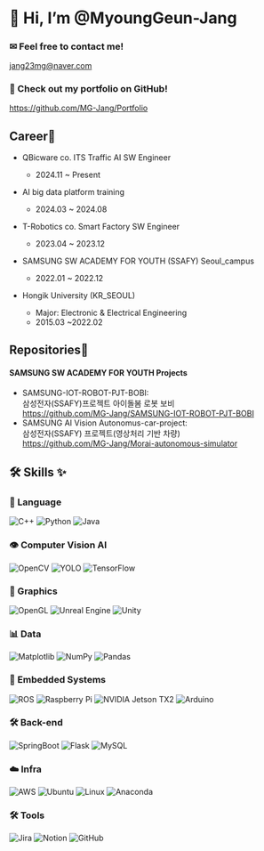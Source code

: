 # 👋 Hi, I’m @MyoungGeun-Jang<h5>

### ✉ Feel free to contact me!
  jang23mg@naver.com<br/>
### 📑 Check out my portfolio on GitHub! <br/>
  https://github.com/MG-Jang/Portfolio

## Career🎯

- QBicware co. ITS Traffic AI SW Engineer
  - 2024.11 ~ Present

- AI big data platform training
  - 2024.03 ~ 2024.08
  
- T-Robotics co. Smart Factory SW Engineer
  - 2023.04 ~ 2023.12

- SAMSUNG SW ACADEMY FOR YOUTH (SSAFY) Seoul_campus
  - 2022.01 ~ 2022.12

- Hongik University (KR_SEOUL)
  - Major: Electronic & Electrical Engineering
  - 2015.03 ~2022.02

 ## Repositories📑
#### SAMSUNG SW ACADEMY FOR YOUTH Projects 
  - SAMSUNG-IOT-ROBOT-PJT-BOBI: <br/>
  삼성전자(SSAFY)프로젝트 아이돌봄 로봇 보비 <br/>
  https://github.com/MG-Jang/SAMSUNG-IOT-ROBOT-PJT-BOBI
  - SAMSUNG AI Vision Autonomus-car-project:<br/>
  삼성전자(SSAFY) 프로젝트(영상처리 기반 차량) <br/>
  https://github.com/MG-Jang/Morai-autonomous-simulator


## 🛠️ Skills ✨


### 🚀 Language
![C++](https://img.shields.io/badge/C++-%2300599C.svg?style=for-the-badge&logo=c%2B%2B&logoColor=white)
![Python](https://img.shields.io/badge/Python-3670A0?style=for-the-badge&logo=python&logoColor=ffdd54)
![Java](https://img.shields.io/badge/Java-%23ED8B00.svg?style=for-the-badge&logo=openjdk&logoColor=white)

### 👁️ Computer Vision AI 
![OpenCV](https://img.shields.io/badge/OpenCV-%23white.svg?style=for-the-badge&logo=opencv&logoColor=black)
![YOLO](https://img.shields.io/badge/YOLO-%23008080.svg?style=for-the-badge&logo=yolo&logoColor=white)
![TensorFlow](https://img.shields.io/badge/TensorFlow-%23FF6F00.svg?style=for-the-badge&logo=tensorflow&logoColor=white)

### 🧱 Graphics 
![OpenGL](https://img.shields.io/badge/OpenGL-%23404040.svg?style=for-the-badge&logo=opengl&logoColor=white)
![Unreal Engine](https://img.shields.io/badge/Unreal%20Engine-%23000000.svg?style=for-the-badge&logo=unrealengine&logoColor=white)
![Unity](https://img.shields.io/badge/Unity-%23000000.svg?style=for-the-badge&logo=unity&logoColor=white)

### 📊 Data
![Matplotlib](https://img.shields.io/badge/Matplotlib-%23ffffff.svg?style=for-the-badge&logo=Matplotlib&logoColor=black)
![NumPy](https://img.shields.io/badge/NumPy-%23013243.svg?style=for-the-badge&logo=numpy&logoColor=white)
![Pandas](https://img.shields.io/badge/Pandas-%23150458.svg?style=for-the-badge&logo=pandas&logoColor=white)

### 🔌 Embedded Systems
![ROS](https://img.shields.io/badge/ROS-%231A76D2.svg?style=for-the-badge&logo=ros&logoColor=white)
![Raspberry Pi](https://img.shields.io/badge/Raspberry%20Pi-A22846.svg?style=for-the-badge&logo=raspberry-pi&logoColor=white)
![NVIDIA Jetson TX2](https://img.shields.io/badge/NVIDIA%20Jetson%20TX2-%2376B900.svg?style=for-the-badge&logo=nvidia&logoColor=white)
![Arduino](https://img.shields.io/badge/Arduino-%2300979D.svg?style=for-the-badge&logo=arduino&logoColor=white)

### 🛠️ Back-end 
![SpringBoot](https://img.shields.io/badge/SpringBoot-6DB33F?style=for-the-badge&logo=springboot&logoColor=white)
![Flask](https://img.shields.io/badge/Flask-%23000.svg?style=for-the-badge&logo=flask&logoColor=white)
![MySQL](https://img.shields.io/badge/MySQL-4479A1.svg?style=for-the-badge&logo=mysql&logoColor=white)

### ☁️ Infra
![AWS](https://img.shields.io/badge/AWS-%23FF9900.svg?style=for-the-badge&logo=amazon-aws&logoColor=white)
![Ubuntu](https://img.shields.io/badge/Ubuntu-E95420?style=for-the-badge&logo=ubuntu&logoColor=white)
![Linux](https://img.shields.io/badge/Linux-FCC624?style=for-the-badge&logo=linux&logoColor=black)
![Anaconda](https://img.shields.io/badge/Anaconda-%2344A833.svg?style=for-the-badge&logo=anaconda&logoColor=white)

### 🛠️ Tools
![Jira](https://img.shields.io/badge/Jira-%230A0FFF.svg?style=for-the-badge&logo=jira&logoColor=white)
![Notion](https://img.shields.io/badge/Notion-%23000000.svg?style=for-the-badge&logo=notion&logoColor=white)
![GitHub](https://img.shields.io/badge/GitHub-%23121011.svg?style=for-the-badge&logo=github&logoColor=white)




<!---
MG-Jang/MG-Jang is a ✨ special ✨ repository because its `README.md` (this file) appears on your GitHub profile.
You can click the Preview link to take a look at your changes.
--->
